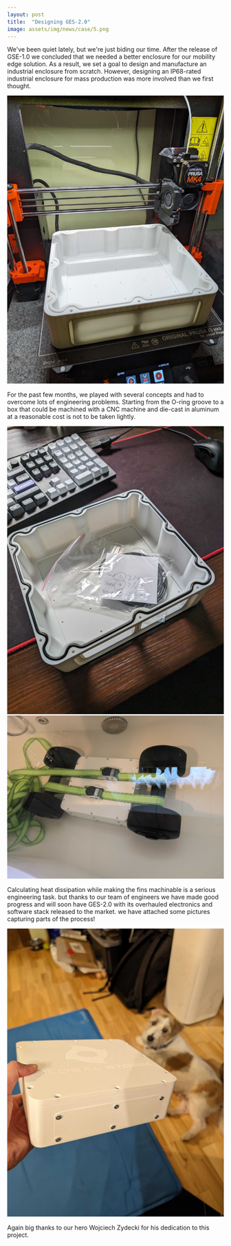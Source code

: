 ```yaml
---
layout: post
title:  "Designing GES-2.0"
image: assets/img/news/case/5.png
---
```


We've been quiet lately, but we're just biding our time. After the release of GSE-1.0 we concluded that we needed a better enclosure for our mobility edge solution. As a result, we set a goal to design and manufacture an industrial enclosure from scratch. However, designing an IP68-rated industrial enclosure for mass production was more involved than we first thought.

![3D Printing Case](/assets/img/news/case/1.jpg "3D Printing Case")

For the past few months, we played with several concepts and had to overcome lots of engineering problems. Starting from the O-ring groove to a box that could be machined with a CNC machine and die-cast in aluminum at a reasonable cost is not to be taken lightly. 

![Case with o-ring](/assets/img/news/case/2.jpg "Case with o-ring")
![Case water test](/assets/img/news/case/4.jpg "Case water test")

Calculating heat dissipation while making the fins machinable is a serious engineering task. but thanks to our team of engineers we have made good progress and will soon have GES-2.0 with its overhauled electronics and software stack released to the market. we have attached some pictures capturing parts of the process! 

![Case with o-ring](/assets/img/news/case/3.jpg "Case with o-ring")

Again big thanks to our hero Wojciech Zydecki for his dedication to this project.

